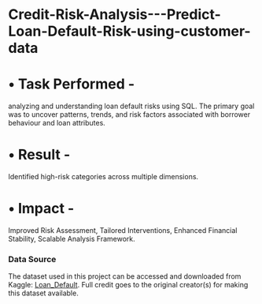 # Credit-Risk-Analysis---Predict-Loan-Default-Risk-using-customer-data
# •	Task Performed -  
analyzing and understanding loan default risks using SQL. The primary goal was to uncover patterns, trends, and risk factors associated with borrower behaviour and loan attributes.
# •	Result - 
Identified high-risk categories across multiple dimensions.
# •	Impact - 
Improved Risk Assessment, Tailored Interventions, Enhanced Financial Stability, Scalable Analysis Framework.

### Data Source
The dataset used in this project can be accessed and downloaded from Kaggle: [Loan_Default](https://www.kaggle.com/datasets/yasserh/loan-default-dataset). Full credit goes to the original creator(s) for making this dataset available.


